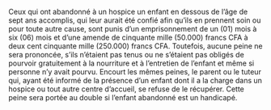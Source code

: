 Ceux qui ont abandonné à un hospice un enfant en dessous de l’âge de sept ans accomplis, qui leur aurait été confié afin qu’ils en prennent soin ou pour toute autre cause, sont punis d’un emprisonnement de un (01) mois à six (06) mois et d’une amende de cinquante mille (50.000) francs CFA à deux cent cinquante mille (250.000) francs CFA.
Toutefois, aucune peine ne sera prononcée, s’ils n’étaient pas tenus ou ne s’étaient pas obligés de pourvoir gratuitement à la nourriture et à l’entretien de l’enfant et même si personne n’y avait pourvu.
Encourt les mêmes peines, le parent ou le tuteur qui, ayant été informé de la présence d’un enfant dont il a la charge dans un hospice ou tout autre centre d’accueil, se refuse de le récupérer.
Cette peine sera portée au double si l’enfant abandonné est un handicapé.
